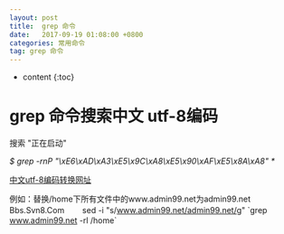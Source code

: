 ```yaml
---
layout: post
title:  grep 命令
date:   2017-09-19 01:08:00 +0800
categories: 常用命令
tag: grep 命令
---
```


* content
{:toc}



# grep 命令搜索中文  utf-8编码
搜索   "正在启动"

_$ grep -rnP "\xE6\xAD\xA3\xE5\x9C\xA8\xE5\x90\xAF\xE5\x8A\xA8" *_

[中文utf-8编码转换网址](http://www.mytju.com/classcode/tools/encode_utf8.asp)

例如：替换/home下所有文件中的www.admin99.net为admin99.net Bbs.Svn8.Com
　　sed -i "s/www.admin99.net/admin99.net/g" \`grep www.admin99.net -rl /home\`

